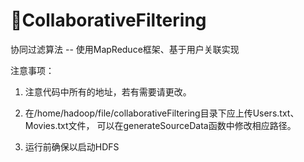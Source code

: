# 🔭CollaborativeFiltering

协同过滤算法 -- 使用MapReduce框架、基于用户关联实现

注意事项：
1. 注意代码中所有的地址，若有需要请更改。
2. 在/home/hadoop/file/collaborativeFiltering目录下应上传Users.txt、Movies.txt文件，
可以在generateSourceData函数中修改相应路径。

3. 运行前确保以启动HDFS

